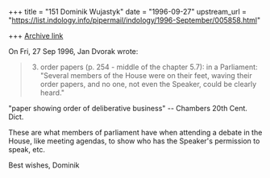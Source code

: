 +++
title = "151 Dominik Wujastyk"
date = "1996-09-27"
upstream_url = "https://list.indology.info/pipermail/indology/1996-September/005858.html"

+++
[Archive link](https://list.indology.info/pipermail/indology/1996-September/005858.html)

On Fri, 27 Sep 1996, Jan Dvorak wrote:

> 3. order papers (p. 254 - middle of the chapter 5.7): in a Parliament:
> "Several members of the House were on their feet, waving their order papers,
> and no one, not even the Speaker, could be clearly heard."

"paper showing order of deliberative business" -- Chambers 20th Cent.
Dict.

These are what members of parliament have when attending a debate in the
House, like meeting agendas, to show who has the Speaker's permission to
speak, etc.

Best wishes,
Dominik





